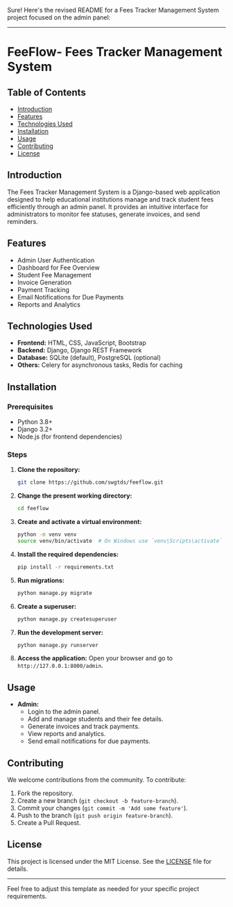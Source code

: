Sure! Here's the revised README for a Fees Tracker Management System project focused on the admin panel:

---

# FeeFlow- Fees Tracker Management System

## Table of Contents
- [Introduction](#introduction)
- [Features](#features)
- [Technologies Used](#technologies-used)
- [Installation](#installation)
- [Usage](#usage)
- [Contributing](#contributing)
- [License](#license)

## Introduction
The Fees Tracker Management System is a Django-based web application designed to help educational institutions manage and track student fees efficiently through an admin panel. It provides an intuitive interface for administrators to monitor fee statuses, generate invoices, and send reminders.

## Features
- Admin User Authentication
- Dashboard for Fee Overview
- Student Fee Management
- Invoice Generation
- Payment Tracking
- Email Notifications for Due Payments
- Reports and Analytics

## Technologies Used
- **Frontend:** HTML, CSS, JavaScript, Bootstrap
- **Backend:** Django, Django REST Framework
- **Database:** SQLite (default), PostgreSQL (optional)
- **Others:** Celery for asynchronous tasks, Redis for caching

## Installation
### Prerequisites
- Python 3.8+
- Django 3.2+
- Node.js (for frontend dependencies)

### Steps
1. **Clone the repository:**
   ```bash
   git clone https://github.com/swgtds/feeflow.git
   ```
2. **Change the present working directory:**
   ```bash
   cd feeflow
   ```

4. **Create and activate a virtual environment:**
   ```bash
   python -m venv venv
   source venv/bin/activate  # On Windows use `venv\Scripts\activate`
   ```

5. **Install the required dependencies:**
   ```bash
   pip install -r requirements.txt
   ```

6. **Run migrations:**
   ```bash
   python manage.py migrate
   ```

7. **Create a superuser:**
   ```bash
   python manage.py createsuperuser
   ```

8. **Run the development server:**
   ```bash
   python manage.py runserver
   ```

9. **Access the application:**
   Open your browser and go to `http://127.0.0.1:8000/admin`.

## Usage
- **Admin:**
  - Login to the admin panel.
  - Add and manage students and their fee details.
  - Generate invoices and track payments.
  - View reports and analytics.
  - Send email notifications for due payments.

## Contributing
We welcome contributions from the community. To contribute:

1. Fork the repository.
2. Create a new branch (`git checkout -b feature-branch`).
3. Commit your changes (`git commit -m 'Add some feature'`).
4. Push to the branch (`git push origin feature-branch`).
5. Create a Pull Request.

## License
This project is licensed under the MIT License. See the [LICENSE](LICENSE) file for details.

---

Feel free to adjust this template as needed for your specific project requirements.
